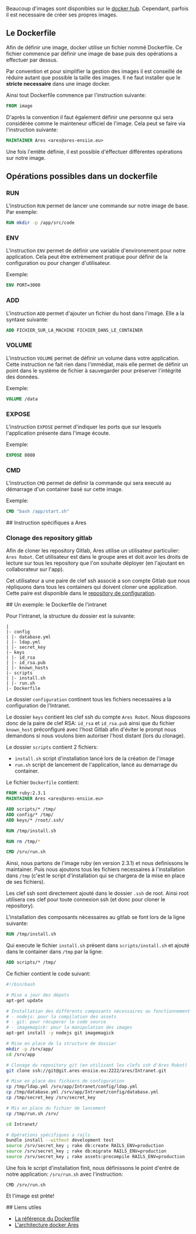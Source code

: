 Beaucoup d'images sont disponibles sur le [docker hub](https://hub.docker.com/). Cependant, parfois il est necessaire de créer ses propres images.

## Le Dockerfile

Afin de définir une image, docker utilise un fichier nommé Dockerfile. Ce fichier commence par définir une image de base puis des opérations a effectuer par dessus.

Par convention et pour simplifier la gestion des images il est conseillé de réduire autant que possible la taille des images. Il ne faut installer que le **stricte necessaire** dans une image docker.

Ainsi tout Dockerfile commence par l'instruction suivante:

```Dockerfile
FROM image
```

D'après la convention il faut également définir une personne qui sera considérée comme le mainteneur officiel de l'image. Cela peut se faire via l'instruction suivante:

```Dockerfile
MAINTAINER Ares <ares@ares-ensiie.eu>
```

Une fois l'entête définie, il est possible d'éffectuer différentes opérations sur notre image.

## Opérations possibles dans un dockerfile

### RUN

L'instruction `RUN` permet de lancer une commande sur notre image de base. Par exemple:

```Dockerfile
RUN mkdir -p /app/src/code
```

### ENV

L'instruction `ENV` permet de définir une variable d'environement pour notre application. Cela peut être extrèmement pratique pour définir de la configuration ou pour changer d'utilisateur.

Exemple:

```Dockerfile
ENV PORT=3000
```

### ADD

L'instruction `ADD` permet d'ajouter un fichier du host dans l'image. Elle a la syntaxe suivante:

```Dockerfile
ADD FICHIER_SUR_LA_MACHINE FICHIER_DANS_LE_CONTAINER
```

### VOLUME

L'instruction `VOLUME` permet de définir un volume dans votre application. Cette instruction ne fait rien dans l'immédiat, mais elle permet de définir un point dans le système de fichier à sauvegarder pour préserver l'intégrité des données.

Exemple:

```Dockerfile
VOLUME /data
```

### EXPOSE

L'instruction `EXPOSE` permet d'indiquer les ports que sur lesquels l'application présente dans l'image écoute.

Exemple:

```Dockerfile
EXPOSE 8080
```

### CMD

L'instruction `CMD` permet de définir la commande qui sera executé au démarrage d'un container basé sur cette image.

Exemple:

```Dockerfile
CMD "bash /app/start.sh"
```

## Instruction spécifiques a Ares

### Clonage des repository gitlab

Afin de cloner les repository Gitlab, Ares utilise un utilisateur particulier: `Ares Robot`. Cet utilisateur est dans le groupe ares et doit avoir les droits de lecture sur tous les repository que l'on souhaite déployer (en l'ajoutant en collaborateur sur l'app).

Cet utilisateur a une paire de clef ssh associé a son compte Gitlab que nous répliquons dans tous les containers qui doivent cloner une application. Cette paire est disponible dans le [repository de configuration](https://todo.fr/todo).

## Un exemple: le Dockerfile de l'intranet

Pour l'intranet, la structure du dossier est la suivante:

```
|
|- config
| |- database.yml
| |- ldap.yml
| |- secret_key
|- keys
| |- id_rsa
| |- id_rsa.pub
| |- known_hosts
|- scripts
| |- install.sh
| |- run.sh
|- Dockerfile
```
Le dossier `configuration` continent tous les fichiers necessaires a la configuration de l'Intranet.

Le dossier `keys` contient les clef ssh du compte `Ares Robot`. Nous disposons donc de la paire de clef RSA: `id_rsa` et `id_rsa.pub` ainsi que du fichier `known_host` préconfiguré avec l'host Gitlab afin d'éviter le prompt nous demandons si nous voulons bien autoriser l'host distant (lors du clonage).

Le dossier `scripts` contient 2 fichiers:

* `install.sh` script d'installation lancé lors de la création de l'image
* `run.sh` script de lancement de l'application, lancé au démarrage du container.

Le fichier `Dockerfile` contient:

```Dockerfile
FROM ruby:2.3.1
MAINTAINER Ares <ares@ares-ensiie.eu>

ADD scripts/* /tmp/
ADD config/* /tmp/
ADD keys/* /root/.ssh/

RUN /tmp/install.sh

RUN rm /tmp/*

CMD /srv/run.sh
```

Ainsi, nous partons de l'image ruby (en version 2.3.1) et nous definissons le maintainer.
Puis nous ajoutons tous les fichiers necessaires à l'installation dans `/tmp` (c'est le script d'installation qui se chargera de la mise en place de ses fichiers).

Les clef ssh sont directement ajouté dans le dossier `.ssh` de root. Ainsi root utilisera ces clef pour toute connexion ssh (et donc pour cloner le repository).

L'installation des composants nécessaires au gitlab se font lors de la ligne suivante:

```Dockerfile
RUN /tmp/install.sh
```

Qui execute le fichier `install.sh` présent dans `scripts/install.sh` et ajouté dans le container dans `/tmp` par la ligne:

```Dockerfile
ADD scripts/* /tmp/
```

Ce fichier contient le code suivant:

```bash
#!/bin/bash

# Mise a jour des dépots
apt-get update

# Installation des différents composants nécessaires au fonctionnement de l'intranet
# - nodejs: pour la compilation des assets
# - git: pour récuperer le code source
# - imagemagick: pour la manipulation des images
apt-get install -y nodejs git imagemagick

# Mise en place de la structure de dossier
mkdir -p /srv/app/
cd /srv/app

# Clonage du repository git (en utilisant les clefs ssh d'Ares Robot)
git clone ssh://git@git.ares-ensiie.eu:2222/ares/Intranet.git

# Mise en place des fichiers de configuration
cp /tmp/ldap.yml /srv/app/Intranet/config/ldap.yml
cp /tmp/database.yml /srv/app/Intranet/config/database.yml
cp /tmp/secret_key /srv/secret_key

# Mis en place du fichier de lancement
cp /tmp/run.sh /srv/

cd Intranet/

# Opérations spécifiques a rails
bundle install --without development test
source /srv/secret_key ; rake db:create RAILS_ENV=production
source /srv/secret_key ; rake db:migrate RAILS_ENV=production
source /srv/secret_key ; rake assets:precompile RAILS_ENV=production
```

Une fois le script d'installation finit, nous définissons le point d'entré de notre application: `/srv/run.sh` avec l'instruction:

```Dockefile
CMD /srv/run.sh
```

Et l'image est prète!

## Liens utiles

* [La référence du Dockerfile](https://todo.fr/todo)
* [L'architecture docker Ares](/infra/docker/base)